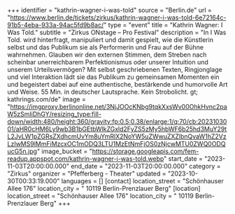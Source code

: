 +++
identifier = "kathrin-wagner-i-was-told"
source = "Berlin.de"
url = "https://www.berlin.de/tickets/zirkus/kathrin-wagner-i-was-told-6e72164c-91b5-4eba-933a-94ac5fd9b8ac/"
type = "event"
title = "Kathrin Wagner: I Was Told."
subtitle = "Zirkus ONstage – Pro Festival"
description = "In I Was Told. wird hinterfragt, manipuliert und damit gespielt, wie die Künstlerin selbst und das Publikum sie als Performerin und Frau auf der Bühne wahrnehmen.
Glauben wir den externen Stimmen, dem Streben nach scheinbar unerreichbarem Perfektionismus oder unserer Intuition und unserem Urteilsvermögen? Mit selbst geschriebenen Texten, Ringjonglage und viel Interaktion lädt sie das Publikum zu gemeinsamen Momenten ein und begeistert dabei auf eine authentische, bestärkende und humorvolle Art und Weise.
55 Min. in deutscher Lautsprache. Kein Strobolicht.
gt; kathrings.com/de"
image = "https://imgproxy.berlinonline.net/3NjJOOcKNbg9tqkXxsWv00OhkHvnc2paW5zSmIiDhGY/resizing_type:fill-down/width:480/height:360/gravity:fp:0.5:0.38/enlarge:1/q:70/cb:2023103001/aHR0cHM6Ly9wb3B1bGEtbWlkZGxld2FyZS5zMy5hbWF6b25hd3MuY29tL2JvLW1pZGRsZXdhcmUvYm8uYmRlX2NoYW5uZWwuZXZlbnQvaW1hZ2VzLzIwMS9lMmFiMzcxOC1mODQ3LTU1MzEtNmFjOS0zNjcwMTU0ZWQ0ODQucG5n.jpg"
image_bucket = "https://storage.googleapis.com/fem-readup.appspot.com/kathrin-wagner-i-was-told.webp"
start_date = "2023-11-03T20:00:00.000"
end_date = "2023-11-03T20:00:00.000"
category = "Zirkus"
organizer = "Pfefferberg - Theater"
updated = "2023-10-30T00:33:19.000"
languages = []
[contact]
location_street = "Schönhauser Allee 176"
location_city = " 10119 Berlin-Prenzlauer Berg"
[location]
location_street = "Schönhauser Allee 176"
location_city = " 10119 Berlin-Prenzlauer Berg"
+++